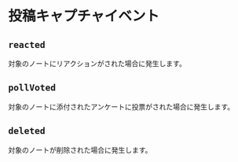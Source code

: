 # 投稿キャプチャイベント

## `reacted`

<MkSchemaViewer :schema="{
type: 'object',
properties: {
reaction: {
type: 'string',
description: 'リアクションの種類',
},
userId: {
type: 'string',
description: 'リアクションを行ったユーザーのID',
},
}
}"/>

対象のノートにリアクションがされた場合に発生します。

## `pollVoted`

<MkSchemaViewer :schema="{
type: 'object',
properties: {
choice: {
type: 'number',
description: '選択肢ID',
},
userId: {
type: 'string',
description: '投票を行ったユーザーのID',
},
}
}"/>

対象のノートに添付されたアンケートに投票がされた場合に発生します。

## `deleted`

<MkSchemaViewer :schema="{
type: 'object',
properties: {
deletedAt: {
type: 'string',
description: '削除日時',
},
}
}"/>

対象のノートが削除された場合に発生します。
